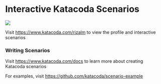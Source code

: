 # Interactive Katacoda Scenarios

[![](http://shields.katacoda.com/katacoda/rizalm/count.svg)](https://www.katacoda.com/rizalm "Get your profile on Katacoda.com")

Visit https://www.katacoda.com/rizalm to view the profile and interactive scenarios

### Writing Scenarios
Visit https://www.katacoda.com/docs to learn more about creating Katacoda scenarios

For examples, visit https://github.com/katacoda/scenario-example
